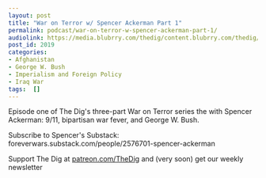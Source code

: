 ```yaml
---
layout: post
title: "War on Terror w/ Spencer Ackerman Part 1"
permalink: podcast/war-on-terror-w-spencer-ackerman-part-1/
audiolink: https://media.blubrry.com/thedig/content.blubrry.com/thedig/The_Dig-EP_320-Ackerman.mp3
post_id: 2019
categories: 
- Afghanistan
- George W. Bush
- Imperialism and Foreign Policy
- Iraq War
tags:  []
---
```


Episode one of The Dig's three-part War on Terror series the with Spencer Ackerman: 9/11, bipartisan war fever, and George W. Bush.

Subscribe to Spencer's Substack: foreverwars.substack.com/people/2576701-spencer-ackerman

Support The Dig at [patreon.com/TheDig](patreon.com/TheDig) and (very soon) get our weekly newsletter